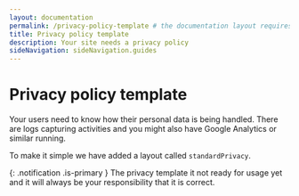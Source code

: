 ```yaml
---
layout: documentation
permalink: /privacy-policy-template # the documentation layout requires you to fill the permalink for it to be highlighted in the side navigation
title: Privacy policy template
description: Your site needs a privacy policy
sideNavigation: sideNavigation.guides
---
```

# Privacy policy template
Your users need to know how their personal data is being handled. There are logs capturing activities and you might also have Google Analytics or similar running.

To make it simple we have added a layout called `standardPrivacy`. 

{: .notification .is-primary }
The privacy template it not ready for usage yet and it will always be your responsibility that it is correct.